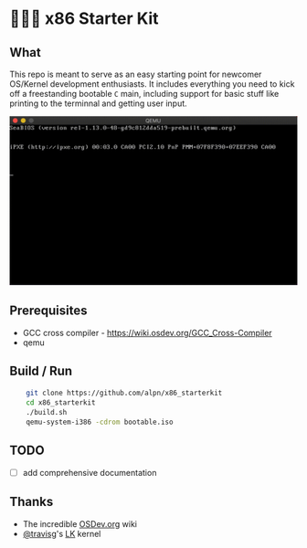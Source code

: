 👷🏻‍♂️ x86 Starter Kit
===

What
---
This repo is meant to serve as an easy starting point for newcomer OS/Kernel development enthusiasts.
It includes everything you need to kick off a freestanding bootable `C` main, including support for basic stuff like printing to the terminnal and getting user input.

![](https://github.com/alpn/x86_starterkit/raw/master/.media/qemu_boot.gif)

Prerequisites
---
* GCC cross compiler - https://wiki.osdev.org/GCC_Cross-Compiler
* qemu

Build / Run
---
```bash
    git clone https://github.com/alpn/x86_starterkit
    cd x86_starterkit
    ./build.sh
    qemu-system-i386 -cdrom bootable.iso

```

TODO
---
- [ ] add comprehensive documentation

Thanks
---
* The incredible [OSDev.org](https://wiki.osdev.org/) wiki
* [@travisg](https://github.com/travisg)'s [LK](https://github.com/littlekernel/lk) kernel
